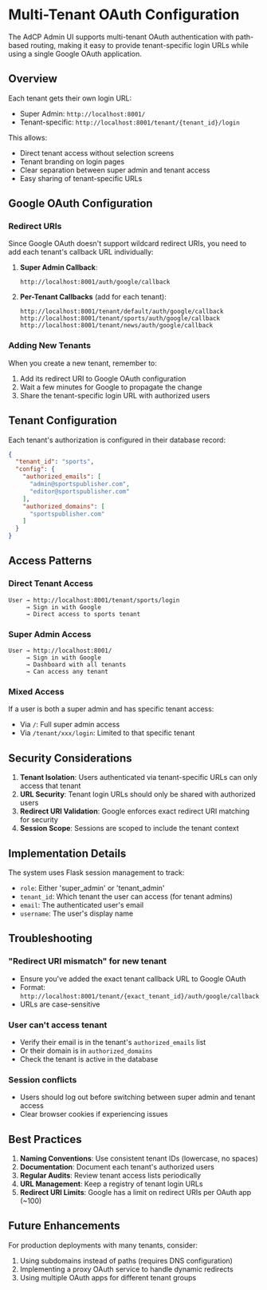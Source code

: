 # Multi-Tenant OAuth Configuration

The AdCP Admin UI supports multi-tenant OAuth authentication with path-based routing, making it easy to provide tenant-specific login URLs while using a single Google OAuth application.

## Overview

Each tenant gets their own login URL:
- Super Admin: `http://localhost:8001/`
- Tenant-specific: `http://localhost:8001/tenant/{tenant_id}/login`

This allows:
- Direct tenant access without selection screens
- Tenant branding on login pages
- Clear separation between super admin and tenant access
- Easy sharing of tenant-specific URLs

## Google OAuth Configuration

### Redirect URIs

Since Google OAuth doesn't support wildcard redirect URIs, you need to add each tenant's callback URL individually:

1. **Super Admin Callback**:
   ```
   http://localhost:8001/auth/google/callback
   ```

2. **Per-Tenant Callbacks** (add for each tenant):
   ```
   http://localhost:8001/tenant/default/auth/google/callback
   http://localhost:8001/tenant/sports/auth/google/callback
   http://localhost:8001/tenant/news/auth/google/callback
   ```

### Adding New Tenants

When you create a new tenant, remember to:
1. Add its redirect URI to Google OAuth configuration
2. Wait a few minutes for Google to propagate the change
3. Share the tenant-specific login URL with authorized users

## Tenant Configuration

Each tenant's authorization is configured in their database record:

```json
{
  "tenant_id": "sports",
  "config": {
    "authorized_emails": [
      "admin@sportspublisher.com",
      "editor@sportspublisher.com"
    ],
    "authorized_domains": [
      "sportspublisher.com"
    ]
  }
}
```

## Access Patterns

### Direct Tenant Access
```
User → http://localhost:8001/tenant/sports/login
     → Sign in with Google
     → Direct access to sports tenant
```

### Super Admin Access
```
User → http://localhost:8001/
     → Sign in with Google
     → Dashboard with all tenants
     → Can access any tenant
```

### Mixed Access
If a user is both a super admin and has specific tenant access:
- Via `/`: Full super admin access
- Via `/tenant/xxx/login`: Limited to that specific tenant

## Security Considerations

1. **Tenant Isolation**: Users authenticated via tenant-specific URLs can only access that tenant
2. **URL Security**: Tenant login URLs should only be shared with authorized users
3. **Redirect URI Validation**: Google enforces exact redirect URI matching for security
4. **Session Scope**: Sessions are scoped to include the tenant context

## Implementation Details

The system uses Flask session management to track:
- `role`: Either 'super_admin' or 'tenant_admin'
- `tenant_id`: Which tenant the user can access (for tenant admins)
- `email`: The authenticated user's email
- `username`: The user's display name

## Troubleshooting

### "Redirect URI mismatch" for new tenant
- Ensure you've added the exact tenant callback URL to Google OAuth
- Format: `http://localhost:8001/tenant/{exact_tenant_id}/auth/google/callback`
- URLs are case-sensitive

### User can't access tenant
- Verify their email is in the tenant's `authorized_emails` list
- Or their domain is in `authorized_domains`
- Check the tenant is active in the database

### Session conflicts
- Users should log out before switching between super admin and tenant access
- Clear browser cookies if experiencing issues

## Best Practices

1. **Naming Conventions**: Use consistent tenant IDs (lowercase, no spaces)
2. **Documentation**: Document each tenant's authorized users
3. **Regular Audits**: Review tenant access lists periodically
4. **URL Management**: Keep a registry of tenant login URLs
5. **Redirect URI Limits**: Google has a limit on redirect URIs per OAuth app (~100)

## Future Enhancements

For production deployments with many tenants, consider:
1. Using subdomains instead of paths (requires DNS configuration)
2. Implementing a proxy OAuth service to handle dynamic redirects
3. Using multiple OAuth apps for different tenant groups